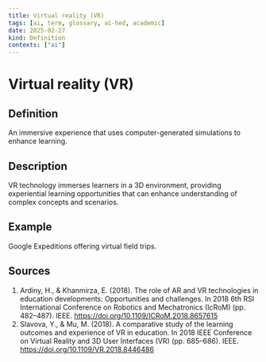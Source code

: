 ```yaml
---
title: Virtual reality (VR)
tags: [ai, term, glossary, ai-hed, academic]
date: 2025-02-27
kind: Definition
contexts: ["ai"]
---
```


# Virtual reality (VR)

## Definition
An immersive experience that uses computer-generated simulations to enhance learning.

## Description
VR technology immerses learners in a 3D environment, providing experiential learning opportunities that can enhance understanding of complex concepts and scenarios.

## Example
Google Expeditions offering virtual field trips.

## Sources
1. Ardiny, H., & Khanmirza, E. (2018). The role of AR and VR technologies in education developments: Opportunities and challenges. In 2018 6th RSI International Conference on Robotics and Mechatronics (IcRoM) (pp. 482–487). IEEE. https://doi.org/10.1109/ICRoM.2018.8657615 
2. Slavova, Y., & Mu, M. (2018). A comparative study of the learning outcomes and experience of VR in education. In 2018 IEEE Conference on Virtual Reality and 3D User Interfaces (VR) (pp. 685–686). IEEE. https://doi.org/10.1109/VR.2018.8446486 
